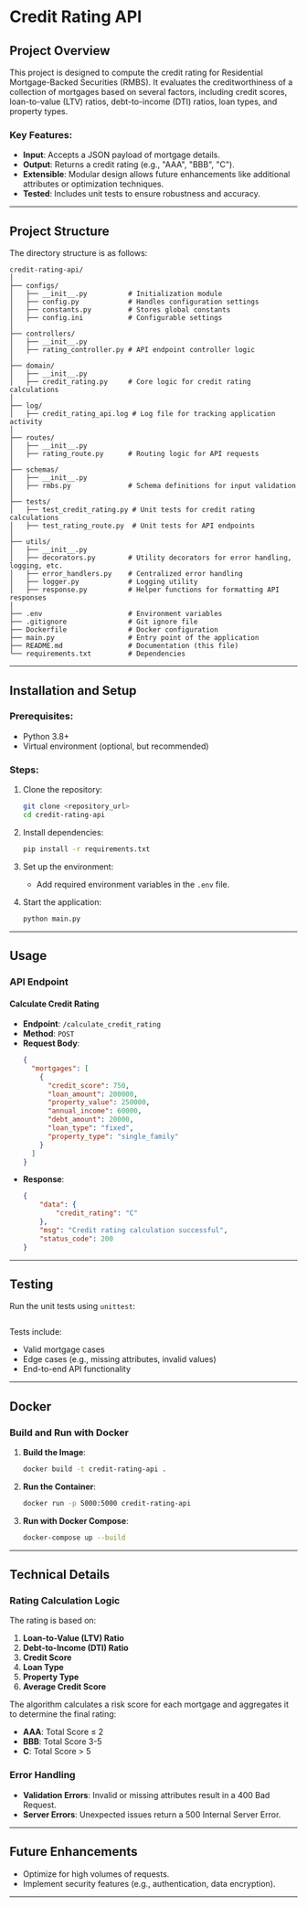 # Credit Rating API

## Project Overview

This project is designed to compute the credit rating for Residential Mortgage-Backed Securities (RMBS). It evaluates the creditworthiness of a collection of mortgages based on several factors, including credit scores, loan-to-value (LTV) ratios, debt-to-income (DTI) ratios, loan types, and property types.

### Key Features:

- **Input**: Accepts a JSON payload of mortgage details.
- **Output**: Returns a credit rating (e.g., "AAA", "BBB", "C").
- **Extensible**: Modular design allows future enhancements like additional attributes or optimization techniques.
- **Tested**: Includes unit tests to ensure robustness and accuracy.

---

## Project Structure

The directory structure is as follows:

```
credit-rating-api/
│
├── configs/
│   ├── __init__.py          # Initialization module
│   ├── config.py            # Handles configuration settings
│   ├── constants.py         # Stores global constants
│   ├── config.ini           # Configurable settings
│
├── controllers/
│   ├── __init__.py
│   ├── rating_controller.py # API endpoint controller logic
│
├── domain/
│   ├── __init__.py
│   ├── credit_rating.py     # Core logic for credit rating calculations
│
├── log/
│   ├── credit_rating_api.log # Log file for tracking application activity
│
├── routes/
│   ├── __init__.py
│   ├── rating_route.py      # Routing logic for API requests
│
├── schemas/
│   ├── __init__.py
│   ├── rmbs.py              # Schema definitions for input validation
│
├── tests/
│   ├── test_credit_rating.py # Unit tests for credit rating calculations
│   ├── test_rating_route.py  # Unit tests for API endpoints
│
├── utils/
│   ├── __init__.py
│   ├── decorators.py        # Utility decorators for error handling, logging, etc.
│   ├── error_handlers.py    # Centralized error handling
│   ├── logger.py            # Logging utility
│   ├── response.py          # Helper functions for formatting API responses
│
├── .env                     # Environment variables
├── .gitignore               # Git ignore file
├── Dockerfile               # Docker configuration
├── main.py                  # Entry point of the application
├── README.md                # Documentation (this file)
└── requirements.txt         # Dependencies
```

---

## Installation and Setup

### Prerequisites:

- Python 3.8+
- Virtual environment (optional, but recommended)

### Steps:

1. Clone the repository:

   ```bash
   git clone <repository_url>
   cd credit-rating-api
   ```

2. Install dependencies:

   ```bash
   pip install -r requirements.txt
   ```

3. Set up the environment:

   - Add required environment variables in the `.env` file.

4. Start the application:

   ```bash
   python main.py
   ```

---

## Usage

### API Endpoint

#### Calculate Credit Rating

- **Endpoint**: `/calculate_credit_rating`
- **Method**: `POST`
- **Request Body**:
  ```json
  {
    "mortgages": [
      {
        "credit_score": 750,
        "loan_amount": 200000,
        "property_value": 250000,
        "annual_income": 60000,
        "debt_amount": 20000,
        "loan_type": "fixed",
        "property_type": "single_family"
      }
    ]
  }
  ```
- **Response**:
  ```json
  {
      "data": {
          "credit_rating": "C"
      },
      "msg": "Credit rating calculation successful",
      "status_code": 200
  }
  ```

---

## Testing

Run the unit tests using `unittest`:

```bash

```

Tests include:

- Valid mortgage cases
- Edge cases (e.g., missing attributes, invalid values)
- End-to-end API functionality

---
## Docker

### Build and Run with Docker
1. **Build the Image**:
   ```bash
   docker build -t credit-rating-api .
   ```

2. **Run the Container**:
   ```bash
   docker run -p 5000:5000 credit-rating-api
   ```

3. **Run with Docker Compose**:
   ```bash
   docker-compose up --build
   ```

---
## Technical Details

### Rating Calculation Logic

The rating is based on:

1. **Loan-to-Value (LTV) Ratio**
2. **Debt-to-Income (DTI) Ratio**
3. **Credit Score**
4. **Loan Type**
5. **Property Type**
6. **Average Credit Score**

The algorithm calculates a risk score for each mortgage and aggregates it to determine the final rating:

- **AAA**: Total Score ≤ 2
- **BBB**: Total Score 3-5
- **C**: Total Score > 5

### Error Handling

- **Validation Errors**: Invalid or missing attributes result in a 400 Bad Request.
- **Server Errors**: Unexpected issues return a 500 Internal Server Error.

---

## Future Enhancements

- Optimize for high volumes of requests.
- Implement security features (e.g., authentication, data encryption).

---
